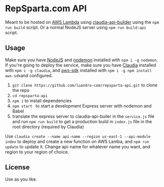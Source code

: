 # RepSparta.com API

Meant to be hosted on [AWS Lambda](https://aws.amazon.com/documentation/lambda/) using [claudia-api-builder](https://github.com/claudiajs/claudia-api-builder) using the `npm run build` script. Or a normal NodeJS server using `npm run build:api` script.

## Usage
Make sure you have [NodeJS](https://nodejs.org/en/) and [nodemon](http://nodemon.org) installed with `npm i -g nodemon`. If you're going to deploy the service, make sure you have [Claudia](https://github.com/claudiajs/claudia) installed with `npm i -g claudia`, and [aws-sdk](https://github.com/aws/aws-sdk-js) installed with `npm i -g npm install aws-sdk`and configured.

1. `git clone https://github.com/luandro-com/repsparta-api.git` to clone the repo
1. `cd repsparta-api`
1. `npm i` to install dependencies
1. `npm start ` to start a development Express server with nodemon and Babel
1. translate the express server to claudia-api-builer in the `service.js` file and run `npm run build` to get a  production build in `index.js` file in the root directory (required by Claudia)

Use `claudia create --name api-name --region us-east-1 --api-module index` to deploy and create a new function on AWS Lamba, and `npm run update` to update it. Change api-name for whatever name you want, and region to your region of choice.

## License

Use as you like.
